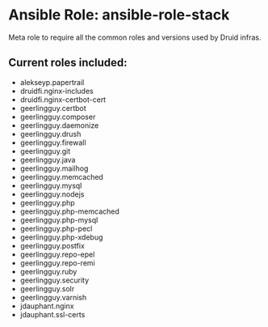 # Ansible Role: ansible-role-stack

Meta role to require all the common roles and versions used by Druid infras.

## Current roles included:

- alekseyp.papertrail
- druidfi.nginx-includes
- druidfi.nginx-certbot-cert
- geerlingguy.certbot
- geerlingguy.composer
- geerlingguy.daemonize
- geerlingguy.drush
- geerlingguy.firewall
- geerlingguy.git
- geerlingguy.java
- geerlingguy.mailhog
- geerlingguy.memcached
- geerlingguy.mysql
- geerlingguy.nodejs
- geerlingguy.php
- geerlingguy.php-memcached
- geerlingguy.php-mysql
- geerlingguy.php-pecl
- geerlingguy.php-xdebug
- geerlingguy.postfix
- geerlingguy.repo-epel
- geerlingguy.repo-remi
- geerlingguy.ruby
- geerlingguy.security
- geerlingguy.solr
- geerlingguy.varnish
- jdauphant.nginx
- jdauphant.ssl-certs
